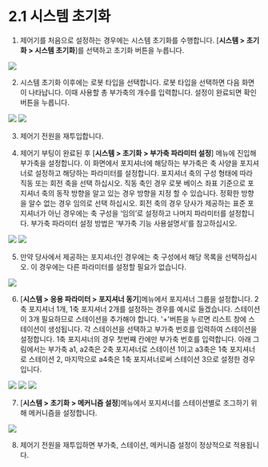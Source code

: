﻿# 2.1 시스템 초기화
1. 제어기를 처음으로 설정하는 경우에는 시스템 초기화를 수행합니다.
[**시스템 > 초기화 > 시스템 초기화**]를 선택하고 초기화 버튼을 누릅니다.

![](../_assets/image4.png)

2. 시스템 초기화 이후에는 로봇 타입을 선택합니다. 로봇 타입을 선택하면 다음 화면이 나타납니다. 이때 사용할 총 부가축의 개수를 입력합니다. 설정이 완료되면 확인 버튼을 누릅니다.

![](../_assets/image5.png)
![](../_assets/image5-1.png)

3. 제어기 전원을 재투입합니다.

4. 제어기 부팅이 완료된 후 [**시스템 > 초기화 > 부가축 파라미터 설정**] 메뉴에 진입해 부가축을 설정합니다. 이 화면에서 포지셔너에 해당하는 부가축은 축 사양을 포지셔너로 설정하고 해당하는 파라미터를 설정합니다. 포지셔너 축의 구성 형태에 따라 직동 또는 회전 축을 선택 하십시오. 직동 축인 경우 로봇 베이스 좌표 기준으로 포지셔너 축의 동작 방향을 알고 있는 경우 방향을 지정 할 수 있습니다. 정확한 방향을 알수 없는 경우 임의로 선택 하십시오. 회전 축의 경우 당사가 제공하는 표준 포지셔너가 아닌 경우에는 축 구성을 ‘임의’로 설정하고 나머지 파라미터를 설정합니다. 부가축 파라미터 설정 방법은 ‘부가축 기능 사용설명서’를 참고하십시오.

![](../_assets/image6.png)
![](../_assets/image7.png)

5. 만약 당사에서 제공하는 포지셔너인 경우에는 축 구성에서 해당 목록을 선택하십시오. 이 경우에는 다른 파라미터를 설정할 필요가 없습니다.

![](../_assets/image8.png)

6. [**시스템 > 응용 파라미터 > 포지셔너 동기**]메뉴에서 포지셔너 그룹을 설정합니다. 
2축 포지셔너 1개, 1축 포지셔너 2개를 설정하는 경우를 예시로 들겠습니다. 
스테이션이 3개 필요하므로 스테이션을 추가해야 합니다. '+'버튼을 누르면 리스트 창에 스테이션이 생성됩니다.
각 스테이션을 선택하고 부가축 번호를 입력하여 스테이션을 설정합니다. 1축 포지셔너의 경우 첫번째 칸에만 부가축 번호를 입력합니다.
아래 그림에서는 부가축 a1, a2축은 2축 포지셔너로 스테이션 1이고 a3축은 1축 포지셔너로 스테이션 2, 마지막으로 a4축은 1축 포지셔너로써 스테이션 3으로 설정한 경우입니다.

![](../_assets/image8-1.png)
![](../_assets/image8-2.png)
![](../_assets/image8-3.png)

7. [**시스템 > 초기화 > 메커니즘 설정**]메뉴에서 포지셔너를 스테이션별로 조그하기 위해 메커니즘을 설정합니다.

![](../_assets/image8-4.png)

8. 제어기 전원을 재투입하면 부가축, 스테이션, 메커니즘 설정이 정상적으로 적용됩니다.